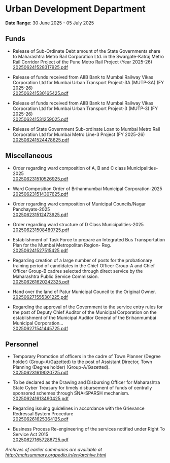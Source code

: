 # Urban Development Department

**Date Range**: 30 June 2025 - 05 July 2025


## Funds
- Release of Sub-Ordinate Debt amount of the State Governments share to Maharashtra Metro Rail Corporation Ltd. in the Swargate-Katraj Metro Rail Corridor Project of the Pune Metro Rail Project (Year 2025-26)\
  [202506241528317925.pdf](https://gr.maharashtra.gov.in/Site/Upload/Government%20Resolutions/English/202506241528317925.pdf)

- Release of funds received from AIIB Bank to Mumbai Railway Vikas Corporation Ltd for Mumbai Urban Transport Project-3A (MUTP-3A) (FY 2025-26)\
  [202506241530165425.pdf](https://gr.maharashtra.gov.in/Site/Upload/Government%20Resolutions/English/202506241530165425.pdf)

- Release of funds received from AIIB Bank to Mumbai Railway Vikas Corporation Ltd for Mumbai Urban Transport Project-3 (MUTP-3) (FY 2025-26)\
  [202506241531259025.pdf](https://gr.maharashtra.gov.in/Site/Upload/Government%20Resolutions/English/202506241531259025.pdf)

- Release of State Government Sub-ordinate Loan to Mumbai Metro Rail Corporation Ltd for Mumbai Metro Line-3 Project (FY 2025-26)\
  [202506241524478625.pdf](https://gr.maharashtra.gov.in/Site/Upload/Government%20Resolutions/English/202506241524478625.pdf)

## Miscellaneous
- Order regarding ward composition of A, B and C class Municipalities-2025\
  [202506231510526925.pdf](https://gr.maharashtra.gov.in/Site/Upload/Government%20Resolutions/English/202506231510526925.pdf)

- Ward Composition Order of Brihanmumbai Municipal Corporation-2025\
  [202506231514307625.pdf](https://gr.maharashtra.gov.in/Site/Upload/Government%20Resolutions/English/202506231514307625.pdf)

- Order regarding ward composition of Municipal Councils/Nagar Panchayats-2025\
  [202506231512473925.pdf](https://gr.maharashtra.gov.in/Site/Upload/Government%20Resolutions/English/202506231512473925.pdf)

- Order regarding ward structure of D Class Municipalities-2025\
  [202506231508480725.pdf](https://gr.maharashtra.gov.in/Site/Upload/Government%20Resolutions/English/202506231508480725.pdf)

- Establishment of Task Force to prepare an Integrated Bus Transportation Plan for the Mumbai Metropolitan Region- Reg.\
  [202506241527515425.pdf](https://gr.maharashtra.gov.in/Site/Upload/Government%20Resolutions/English/202506241527515425.pdf)

- Regarding creation of a large number of posts for the probationary training period of candidates in the Chief Officer Group-A and Chief Officer Group-B cadres selected through direct service by the Maharashtra Public Service Commission.\
  [202506261620242325.pdf](https://gr.maharashtra.gov.in/Site/Upload/Government%20Resolutions/English/202506261620242325.pdf)

- Hand over the land of Patur Municipal Council to the Original Owner.\
  [202506271555301225.pdf](https://gr.maharashtra.gov.in/Site/Upload/Government%20Resolutions/English/202506271555301225.pdf)

- Regarding the approval of the Government to the service entry rules for the post of Deputy Chief Auditor of the Municipal Corporation on the establishment of the Municipal Auditor General of the Brihanmumbai Municipal Corporation...\
  [202506271541445725.pdf](https://gr.maharashtra.gov.in/Site/Upload/Government%20Resolutions/English/202506271541445725.pdf)

## Personnel
- Temporary Promotion of officers in the cadre of Town Planner (Degree holder) (Group-A/Gazetted) to the post of Assistant Director, Town Planning (Degree holder) (Group-A/Gazetted).\
  [202506231619020725.pdf](https://gr.maharashtra.gov.in/Site/Upload/Government%20Resolutions/English/202506231619020725.pdf)

- To be declared as the Drawing and Disbursing Officer for Maharashtra State Cyber Treasury for timely disbursement of funds of centrally sponsored schemes through SNA-SPARSH mechanism.\
  [202506241613490425.pdf](https://gr.maharashtra.gov.in/Site/Upload/Government%20Resolutions/English/202506241613490425.pdf)

- Regarding issuing guidelines in accordance with the Grievance Redressal System Procedure\
  [202506261625364125.pdf](https://gr.maharashtra.gov.in/Site/Upload/Government%20Resolutions/English/202506261625364125.pdf)

- Business Process Re-engineering of the services notified under Right To Service Act 2015\
  [202506271657286725.pdf](https://gr.maharashtra.gov.in/Site/Upload/Government%20Resolutions/English/202506271657286725.pdf)


*Archives of earlier summaries are available at http://mahsummary.orgpedia.in/en/archive.html*